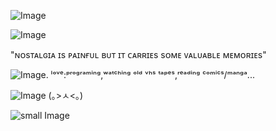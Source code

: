 ![Image](https://github.com/user-attachments/assets/f4652e86-4189-4d75-8300-3cc486040488)

![Image](https://github.com/user-attachments/assets/e0359fba-ebcb-48b6-bec1-6921f2f44ad5)
 
"ɴ͏ᴏ͏s͏ᴛ͏ᴀ͏ʟ͏ɢ͏ɪ͏ᴀ͏ ɪ͏s͏ ᴘ͏ᴀ͏ɪ͏ɴ͏ғ͏ᴜ͏ʟ͏ ʙ͏ᴜ͏ᴛ͏ ɪ͏ᴛ͏ ᴄ͏ᴀ͏ʀ͏ʀ͏ɪ͏ᴇ͏s͏ s͏ᴏ͏ᴍ͏ᴇ͏ ᴠ͏ᴀ͏ʟ͏ᴜ͏ᴀ͏ʙ͏ʟ͏ᴇ͏ ᴍ͏ᴇ͏ᴍ͏ᴏ͏ʀ͏ɪ͏ᴇ͏s͏"

![Image](https://i.ibb.co/jHPjRsb/IMG-5016.gif). ˡᵒᵛᵉ:ᵖʳᵒᵍʳᵃᵐⁱⁿᵍ,ʷᵃᵗᶜʰⁱⁿᵍ ᵒˡᵈ ᵛʰˢ ᵗᵃᵖᵉˢ,ʳᵉᵃᵈⁱⁿᵍ ᶜᵒᵐⁱᶜˢ/ᵐᵃⁿᵍᵃ...


![Image](https://i.postimg.cc/ncnHzHBm/3hr9qd.gif)     (｡>ㅅ<｡)
       
![small Image](https://github.com/user-attachments/assets/30622ced-a86a-46e1-9787-7f795d5b1c39)

  
